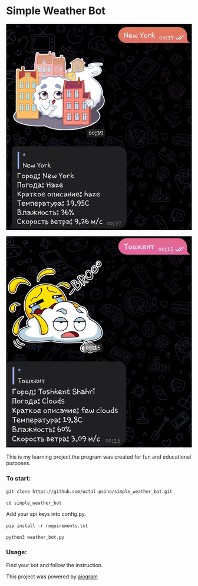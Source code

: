 # Simple Weather Bot

![image](https://github.com/octal-psina/simple_weather_bot/blob/master/screanshots/sreenshot_1.jpg)

![image](https://github.com/octal-psina/simple_weather_bot/blob/master/screanshots/sreenshot_2.jpg)

This is my learning project,the program was created for fun and educational purposes.

### To start:

`git clone https://github.com/octal-psina/simple_weather_bot.git`

`cd simple_weather_bot` 

Add your api keys into config.py.

`pip install -r requirements.txt` 

`python3 weather_bot.py` 

### Usage:

Find your bot and follow the instruction.



This project was powered by [aiogram](https://aiogram.dev/)
